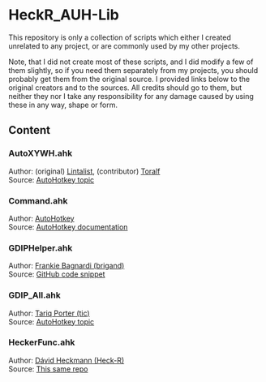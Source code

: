 # HeckR_AUH-Lib

This repository is only a collection of scripts which either I created unrelated to any project, or are commonly used by my other projects.

Note, that I did not create most of these scripts, and I did modify a few of them slightly, so if you need them separately from my projects, you should probably get them from the original source. I provided links below to the original creators and to the sources. All credits should go to them, but neither they nor I take any responsibility for any damage caused by using these in any way, shape or form.

## Content

### AutoXYWH.ahk

Author: (original) [Lintalist](https://github.com/lintalist), (contributor) [Toralf](https://github.com/Toralf-AHK)  \
Source: [AutoHotkey topic](https://www.autohotkey.com/boards/viewtopic.php?f=6&t=1079)

### Command.ahk

Author: [AutoHotkey](www.autohotkey.com)  \
Source: [AutoHotkey documentation](https://www.autohotkey.com/docs/commands/Run.htm#StdOut)

### GDIPHelper.ahk

Author: [Frankie Bagnardi (brigand)](https://gist.github.com/brigand)  \
Source: [GitHub code snippet](https://gist.github.com/brigand/3941326)

### GDIP_All.ahk

Author: [Tariq Porter (tic)](https://github.com/tariqporter)  \
Source: [AutoHotkey topic](https://www.autohotkey.com/boards/viewtopic.php?t=6517)

### HeckerFunc.ahk

Author: [Dávid Heckmann (Heck-R)](https://github.com/Heck-R)  \
Source: [This same repo](https://github.com/Heck-R/HeckR_AUH-Lib)
